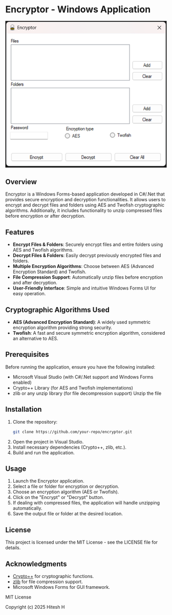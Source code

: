 # Encryptor - Windows Application

![DashBoard Screenshot](Dashboard.png)

## Overview

Encryptor is a Windows Forms-based application developed in C#/.Net that provides secure encryption and decryption functionalities. It allows users to encrypt and decrypt files and folders using AES and Twofish cryptographic algorithms. Additionally, it includes functionality to unzip compressed files before encryption or after decryption.

## Features

- **Encrypt Files & Folders**: Securely encrypt files and entire folders using AES and Twofish algorithms.
- **Decrypt Files & Folders**: Easily decrypt previously encrypted files and folders.
- **Multiple Encryption Algorithms**: Choose between AES (Advanced Encryption Standard) and Twofish.
- **File Compression Support**: Automatically unzip files before encryption and after decryption.
- **User-Friendly Interface**: Simple and intuitive Windows Forms UI for easy operation.

## Cryptographic Algorithms Used

- **AES (Advanced Encryption Standard)**: A widely used symmetric encryption algorithm providing strong security.
- **Twofish**: A fast and secure symmetric encryption algorithm, considered an alternative to AES.

## Prerequisites

Before running the application, ensure you have the following installed:

- Microsoft Visual Studio (with C#/.Net support and Windows Forms enabled)
- Crypto++ Library (for AES and Twofish implementations)
- zlib or any unzip library (for file decompression support)
Unzip the file 
## Installation

1. Clone the repository:
   ```sh
   git clone https://github.com/your-repo/encryptor.git
   ```
2. Open the project in Visual Studio.
3. Install necessary dependencies (Crypto++, zlib, etc.).
4. Build and run the application.

## Usage

1. Launch the Encryptor application.
2. Select a file or folder for encryption or decryption.
3. Choose an encryption algorithm (AES or Twofish).
4. Click on the "Encrypt" or "Decrypt" button.
5. If dealing with compressed files, the application will handle unzipping automatically.
6. Save the output file or folder at the desired location.

## License

This project is licensed under the MIT License - see the LICENSE file for details.

## Acknowledgments

- [Crypto++](https://www.cryptopp.com/) for cryptographic functions.
- [zlib](https://zlib.net/) for file compression support.
- Microsoft Windows Forms for GUI framework.

MIT License

Copyright (c) 2025 Hitesh H
